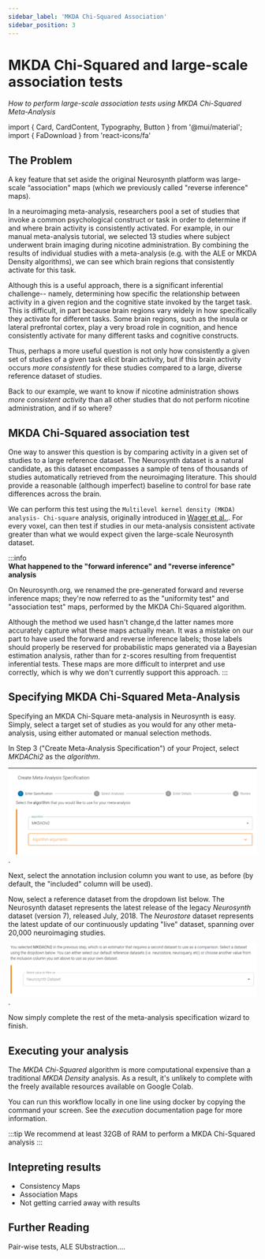 ```yaml
---
sidebar_label: 'MKDA Chi-Squared Association'
sidebar_position: 3
---
```


# MKDA Chi-Squared and large-scale association tests
*How to perform large-scale association tests using MKDA Chi-Squared Meta-Analysis*

import { Card, CardContent, Typography, Button } from '@mui/material';
import { FaDownload } from 'react-icons/fa'

## The Problem

A key feature that set aside the original Neurosynth platform was large-scale “association" maps (which we previously called "reverse inference" maps).

In a neuroimaging meta-analysis, researchers pool a set of studies that invoke a common psychological construct or task in order to determine if and where brain activity is consistently activated. For example, in our manual meta-analysis tutorial, we selected 13 studies where subject underwent brain imaging during nicotine administration. By combining the results of individual studies with a meta-analysis (e.g. with the ALE or MKDA Density algorithms), we can see which brain regions that consistently activate for this task.

Although this is a useful approach, there is a significant inferential challenge-- namely, determining how specific the relationship between activity in a given region and the cognitive state invoked by the target task. This is difficult, in part because brain regions vary widely in how specifically they activate for different tasks. Some brain regions, such as the insula or lateral prefrontal cortex, play a very broad role in cognition, and hence consistently activate for many different tasks and cognitive constructs. 

Thus, perhaps a more useful question is not only how consistently a given set of studies of a given task elicit brain activity, but if this brain activity occurs *more consistently* for these studies compared to a large, diverse reference dataset of studies. 

Back to our example, we want to know if nicotine administration shows *more consistent activity* than all other studies that do not perform nicotine administration, and if so where?

## MKDA Chi-Squared association test

One way to answer this question is by comparing activity in a given set of studies to a large reference dataset. The Neurosynth dataset is a natural candidate, as this dataset encompasses a sample of tens of thousands of studies automatically retrieved from the neuroimaging literature. This should provide a reasonable (although imperfect) baseline to control for base rate differences across the brain.  

We can perform this test using the `Multilevel kernel density (MKDA) analysis- Chi-square` analysis, originally introduced in [Wager et al.,](https://doi.org/10.1093/scan/nsm015). For every voxel, can then test if studies in our meta-analysis consistent activate greater than what we would expect given the large-scale Neurosynth dataset. 

:::info   
**What happened to the "forward inference" and "reverse inference" analysis**

On Neurosynth.org, we renamed the pre-generated forward and reverse inference maps; they're now referred to as the "uniformity test" and "association test" maps, performed by the MKDA Chi-Squared algorithm.

Although the method we used hasn't change,d the latter names more accurately capture what these maps actually mean. It was a mistake on our part to have used the forward and reverse inference labels; those labels should properly be reserved for probabilistic maps generated via a Bayesian estimation analysis, rather than for z-scores resulting from frequentist inferential tests. These maps are more difficult to interpret and use correctly, which is why we don't currently support this approach.
:::

## Specifying MKDA Chi-Squared Meta-Analysis

Specifying an MKDA Chi-Square meta-analysis in Neurosynth is easy. Simply, select a target set of studies as you would for any other meta-analysis, using either automated or manual selection methods. 

In Step 3 ("Create Meta-Analysis Specification") of your Project, select *MKDAChi2* as the *algorithm*. 


![MKDA Chi Squared](/tutorial/mkda_chi_squared_algo.png). 

Next, select the annotation inclusion column you want to use, as before (by default, the "included" column will be used).

Now, select a reference dataset from the dropdown list below. The Neurosynth dataset represents the latest release of the legacy *Neurosynth* dataset (version 7), released July, 2018. The *Neurostore* dataset represents the latest update of our continuously updating "live" dataset, spanning over 20,000 neuroimaging studies. 

![MKDA Chi Squared Reference](/tutorial/mkda_chi_squared_reference.png). 

Now simply complete the rest of the meta-analysis specification wizard to finish. 

## Executing your analysis

The *MKDA Chi-Squared* algorithm is more computational expensive than a traditional *MKDA Density* analysis. As a result, it's unlikely to complete with the freely available resources available on Google Colab.

You can run this workflow locally in one line using docker by copying the command your screen. See the *execution* documentation page for more information. 

:::tip 
We recommend at least 32GB of RAM to perform a MKDA Chi-Squared analysis
:::

## Intepreting results

- Consistency Maps
- Association Maps
- Not getting carried away with results

## Further Reading
Pair-wise tests, ALE SUbstraction....





